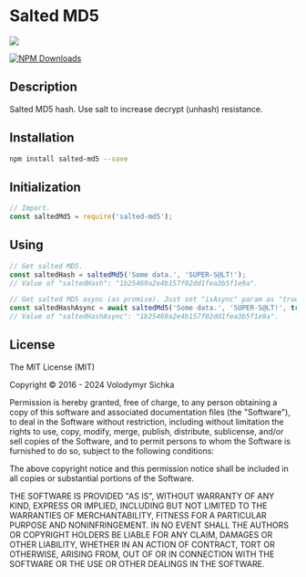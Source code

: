 # Salted MD5

![][logo-url]

[![NPM Downloads][downloads-image]][downloads-url]

## Description

Salted MD5 hash. Use salt to increase decrypt (unhash) resistance.

## Installation

```bash
npm install salted-md5 --save
```

## Initialization

```js
// Import.
const saltedMd5 = require('salted-md5');
```

## Using

```js
// Get salted MD5.
const saltedHash = saltedMd5('Some data.', 'SUPER-S@LT!');
// Value of "saltedHash": "1b25469a2e4b157f02dd1fea3b5f1e9a".

// Get salted MD5 async (as promise). Just set "isAsync" param as "true".
const saltedHashAsync = await saltedMd5('Some data.', 'SUPER-S@LT!', true);
// Value of "saltedHashAsync": "1b25469a2e4b157f02dd1fea3b5f1e9a".
```

## License

The MIT License (MIT)

Copyright © 2016 - 2024 Volodymyr Sichka

Permission is hereby granted, free of charge, to any person obtaining a copy of this software and associated documentation files (the "Software"), to deal in the Software without restriction, including without limitation the rights to use, copy, modify, merge, publish, distribute, sublicense, and/or sell copies of the Software, and to permit persons to whom the Software is furnished to do so, subject to the following conditions:

The above copyright notice and this permission notice shall be included in all copies or substantial portions of the Software.

THE SOFTWARE IS PROVIDED "AS IS", WITHOUT WARRANTY OF ANY KIND, EXPRESS OR IMPLIED, INCLUDING BUT NOT LIMITED TO THE WARRANTIES OF MERCHANTABILITY, FITNESS FOR A PARTICULAR PURPOSE AND NONINFRINGEMENT. IN NO EVENT SHALL THE AUTHORS OR COPYRIGHT HOLDERS BE LIABLE FOR ANY CLAIM, DAMAGES OR OTHER LIABILITY, WHETHER IN AN ACTION OF CONTRACT, TORT OR OTHERWISE, ARISING FROM, OUT OF OR IN CONNECTION WITH THE SOFTWARE OR THE USE OR OTHER DEALINGS IN THE SOFTWARE.

[downloads-image]: https://img.shields.io/npm/dm/salted-md5.svg
[downloads-url]: https://npmjs.org/package/salted-md5
[logo-url]: https://i.imgur.com/UnQH6H7.png
